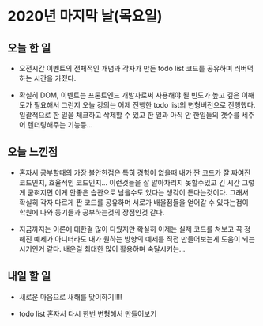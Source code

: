 # 2020년 마지막 날(목요일)

## 오늘 한 일
- 오전시간 이벤트의 전체적인 개념과 각자가 만든 todo list 코드를 공유하며 러버덕 하는 시간을 가졌다.

- 확실히 DOM, 이벤트는 프론트엔드 개발자로써 사용해야 될 빈도가 높고 깊은 이해도가 필요해서 그런지 오늘 강의는 어제 진행한 todo list의 변형버전으로 진행했다. 일괄적으로 한 일을 체크하고 삭제할 수 있고 한 일과 아직 안 한일들의 갯수를 세주어 렌더링해주는 기능등...

## 오늘 느낀점
- 혼자서 공부할때의 가장 불안한점은 특히 경험이 없을때 내가 짠 코드가 잘 짜여진 코드인지, 효율적인 코드인지... 이런것들을 잘 알아차리지 못할수있고 긴 시간 그렇게 굳혀지면 이게 안좋은 습관으로 남을수도 있다는 생각이 든다는것이다. 그래서 확실히 각자 다르게 짠 코드를 공유하며 서로가 배울점들을 얻어갈 수 있다는점이 학원에 나와 동기들과 공부하는것의 장점인것 같다.

- 지금까지는 이론에 대한걸 많이 다뤘지만 확실히 이제는 실제 코드를 쳐보고 꼭 정해진 예제가 아니더라도 내가 원하는 방향의 예제를 직접 만들어보는게 도움이 되는 시기인거 같다. 배운걸 최대한 많이 활용하며 숙달시키는...

## 내일 할 일
- 새로운 마음으로 새해를 맞이하기!!!!

- todo list 혼자서 다시 한번 변형해서 만들어보기